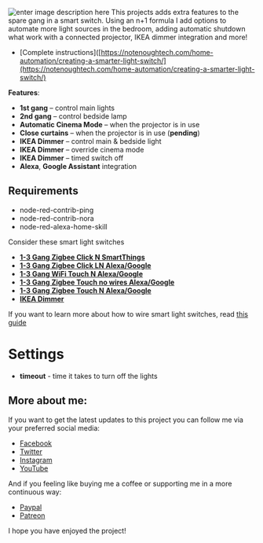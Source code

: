 
![enter image description here](https://notenoughtech.com/wp-content/uploads/2020/03/maxresdefault-1.jpg)
This projects adds extra features to the spare gang in a smart switch. Using an n+1 formula I add options to automate more light sources in the bedroom, adding automatic shutdown what work with a connected projector, IKEA dimmer integration and more!

 - [Complete instructions]([https://notenoughtech.com/home-automation/creating-a-smarter-light-switch/](https://notenoughtech.com/home-automation/creating-a-smarter-light-switch/)

**Features**:
-    **1st gang**  – control main lights
-   **2nd gang**  – control bedside lamp
-   **Automatic Cinema Mode**  – when the projector is in use
-   **Close curtains** – when the projector is in use (**pending**)
-   **IKEA Dimmer**  – control main & bedside light
-   **IKEA Dimmer**  – override cinema mode
-   **IKEA Dimmer**  – timed switch off
-   **Alexa**,  **Google Assistant**  integration

## Requirements

 - node-red-contrib-ping
 - node-red-contrib-nora
 - node-red-alexa-home-skill

Consider these smart light switches

-   [**1-3 Gang Zigbee Click N SmartThings**](http://bit.ly/3caVgC0)
-   **[1-3 Gang Zigbee Click LN Alexa/Google](http://bit.ly/2SYh4cm)**
-   **[1-3 Gang WiFi Touch N Alexa/Google](http://bit.ly/3a4pTHo)**
-   **[1-3 Gang Zigbee Touch no wires Alexa/Google](http://bit.ly/2Tupzv5)**
-   **[1-3 Gang Zigbee Touch N Alexa/Google](http://bit.ly/2VqIBVA)**
-  **[IKEA Dimmer](https://www.ikea.com/gb/en/p/tradfri-wireless-dimmer-white-00468432/)**
 
 If you want to learn more about how to wire smart light switches, read [this guide]([https://notenoughtech.com/home-automation/using-smart-light-switches/](https://notenoughtech.com/home-automation/using-smart-light-switches/))


# Settings

 - **timeout** - time it takes to turn off the lights
 
 ## More about me:

If you want to get the latest updates to this project you can follow me via your preferred social media:

-   [Facebook](https://www.facebook.com/NotEnoughTECH/)
-   [Twitter](https://twitter.com/NotEnoughTECH)
-   [Instagram](https://www.instagram.com/notenoughtech/)
-   [YouTube](https://www.youtube.com/user/Polepositionpage)

And if you feeling like buying me a coffee or supporting me in a more continuous way:

-   [Paypal](https://www.paypal.me/notenoughtech)
-   [Patreon](https://www.patreon.com/NotEnoughTECH)

I hope you have enjoyed the project!

 